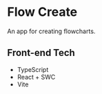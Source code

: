 # Flow Create

An app for creating flowcharts.

## Front-end Tech

- TypeScript
- React + SWC
- Vite
